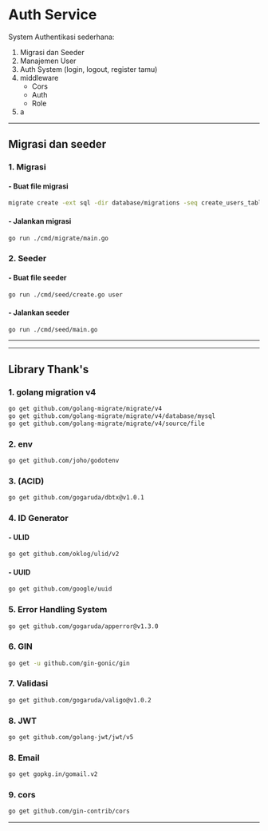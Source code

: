 # Auth Service
System Authentikasi sederhana:
1. Migrasi dan Seeder
2. Manajemen User
3. Auth System (login, logout, register tamu) 
4. middleware
    - Cors
    - Auth
    - Role
5. a

---
## Migrasi dan seeder
### 1. Migrasi
#### - Buat file migrasi
```bash
migrate create -ext sql -dir database/migrations -seq create_users_table
```
#### - Jalankan migrasi
```bash
go run ./cmd/migrate/main.go
```
### 2. Seeder
#### - Buat file seeder
```bash
go run ./cmd/seed/create.go user
```
#### - Jalankan seeder
```bash
go run ./cmd/seed/main.go
```
---

---
## Library Thank's
### 1. golang migration v4
```bash
go get github.com/golang-migrate/migrate/v4
go get github.com/golang-migrate/migrate/v4/database/mysql
go get github.com/golang-migrate/migrate/v4/source/file
```

### 2. env
```bash
go get github.com/joho/godotenv
```

### 3. (ACID)
```bash
go get github.com/gogaruda/dbtx@v1.0.1
```

### 4. ID Generator
#### - ULID
```bash
go get github.com/oklog/ulid/v2
```
#### - UUID
```bash
go get github.com/google/uuid
```

### 5. Error Handling System
```bash
go get github.com/gogaruda/apperror@v1.3.0
```

### 6. GIN
```bash
go get -u github.com/gin-gonic/gin
```

### 7. Validasi
```bash
go get github.com/gogaruda/valigo@v1.0.2
```

### 8. JWT
```bash
go get github.com/golang-jwt/jwt/v5
```

### 8. Email
```bash
go get gopkg.in/gomail.v2
```

### 9. cors
```bash
go get github.com/gin-contrib/cors
```
---